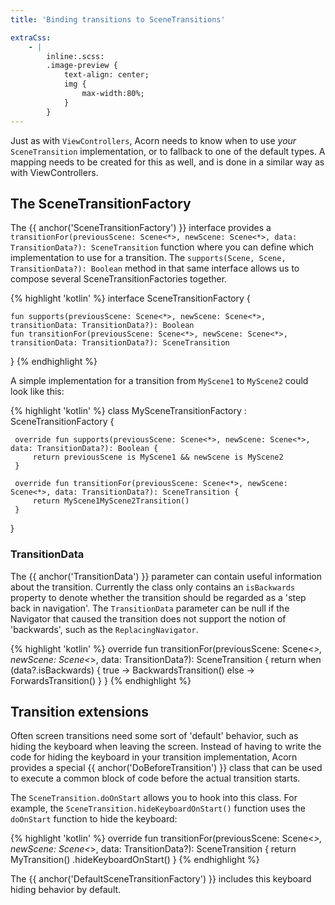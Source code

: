 ```yaml
---
title: 'Binding transitions to SceneTransitions'

extraCss:
    - |
        inline:.scss:
        .image-preview {
            text-align: center;
            img {
                max-width:80%;
            }
        }
---
```


Just as with `ViewControllers`, Acorn needs to know when to use _your_
`SceneTransition` implementation, or to fallback to one of the default types.
A mapping needs to be created for this as well, and is done in a similar way as
with ViewControllers.

## The SceneTransitionFactory

The {{ anchor('SceneTransitionFactory') }} interface provides a
`transitionFor(previousScene: Scene<*>, newScene: Scene<*>, data: TransitionData?): SceneTransition`
function where you can define which implementation to use for a transition.
The `supports(Scene, Scene, TransitionData?): Boolean` method in that same
interface allows us to compose several SceneTransitionFactories together.

{% highlight 'kotlin' %}
interface SceneTransitionFactory {

    fun supports(previousScene: Scene<*>, newScene: Scene<*>, transitionData: TransitionData?): Boolean
    fun transitionFor(previousScene: Scene<*>, newScene: Scene<*>, transitionData: TransitionData?): SceneTransition
}
{% endhighlight %}

A simple implementation for a transition from `MyScene1` to `MyScene2` could
look like this:

{% highlight 'kotlin' %}
 class MySceneTransitionFactory : SceneTransitionFactory {

     override fun supports(previousScene: Scene<*>, newScene: Scene<*>, data: TransitionData?): Boolean {
         return previousScene is MyScene1 && newScene is MyScene2
     }

     override fun transitionFor(previousScene: Scene<*>, newScene: Scene<*>, data: TransitionData?): SceneTransition {
         return MyScene1MyScene2Transition()
     }
 }


### TransitionData

The {{ anchor('TransitionData') }} parameter can contain useful information
about the transition.
Currently the class only contains an `isBackwards` property to denote whether
the transition should be regarded as a 'step back in navigation'.
The `TransitionData` parameter can be null if the Navigator that caused the
transition does not support the notion of 'backwards', such as the
`ReplacingNavigator`.

{% highlight 'kotlin' %}
override fun transitionFor(previousScene: Scene<*>, newScene: Scene<*>, data: TransitionData?): SceneTransition {
    return when (data?.isBackwards) {
        true -> BackwardsTransition()
        else -> ForwardsTransition()
    }
}
{% endhighlight %}

## Transition extensions

Often screen transitions need some sort of 'default' behavior, such as hiding the keyboard
when leaving the screen.
Instead of having to write the code for hiding the keyboard in your transition implementation,
Acorn provides a special {{ anchor('DoBeforeTransition') }} class that can be used to
execute a common block of code before the actual transition starts.

The `SceneTransition.doOnStart` allows you to hook into this class.
For example, the `SceneTransition.hideKeyboardOnStart()` function uses the `doOnStart`
function to hide the keyboard:

{% highlight 'kotlin' %}
override fun transitionFor(previousScene: Scene<*>, newScene: Scene<*>, data: TransitionData?): SceneTransition {
    return MyTransition()
        .hideKeyboardOnStart()
}
{% endhighlight %}

The {{ anchor('DefaultSceneTransitionFactory') }} includes this keyboard hiding behavior by
default.

